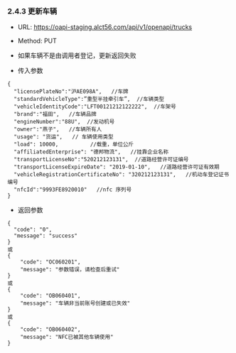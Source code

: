 ### 2.4.3 更新车辆 

* URL: https://oapi-staging.alct56.com/api/v1/openapi/trucks
* Method: PUT
* 如果车辆不是由调用者登记，更新返回失败

* 传入参数
```
{
  "licensePlateNo":"沪AE098A",   //车牌
  "standardVehicleType":”重型半挂牵引车”,  //车辆类型
  "vehicleIdentityCode":"LFT00121212122222",  //车架号
  "brand":"福田",   //车辆品牌
  "engineNumber":"88U",  //发动机号
  "owner":"燕子",   //车辆所有人
  "usage": "货运",   // 车辆使用类型
  "load": 10000,          //载重，单位公斤
  "affiliatedEnterprise": "德邦物流",   //挂靠企业名称
  "transportLicenseNo":"520212123131",  //道路经营许可证编号
  "transportLicenseExpireDate": "2019-01-10",   //道路经营许可证有效期
  "vehicleRegistrationCertificateNo": "320212123131",   //机动车登记证书编号
  "nfcId":"9993FE8920010"   //nfc 序列号
}
```

* 返回参数
```
{
  "code": "0",
  "message": "success"
}
或
{
    "code": "OC060201",
    "message": "参数错误，请检查后重试"
}
或
{
    "code": "OB060401",
    "message": "车辆非当前账号创建或已失效"
}
或
{
    "code": "OB060402",
    "message": "NFC已被其他车辆使用"
}
```